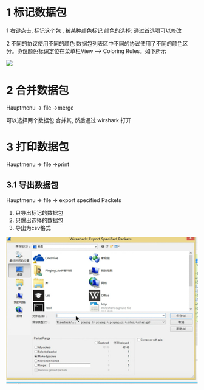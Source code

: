 
# 1 标记数据包

1 
右键点击, 标记这个包 , 被某种颜色标记 
颜色的选择: 通过首选项可以修改

2 不同的协议使用不同的颜色
数据包列表区中不同的协议使用了不同的颜色区分。协议颜色标识定位在菜单栏View --> Coloring Rules。如下所示

![](https://img2018.cnblogs.com/blog/774327/201812/774327-20181216092058380-751854098.png)


# 2 合并数据包
Hauptmenu -> file ->merge

可以选择两个数据包 合并其, 然后通过 wirshark 打开 

# 3 打印数据包

Hauptmenu -> file ->print 

## 3.1 导出数据包 
Hauptmenu -> file -> export specified Packets

1. 只导出标记的数据包
2. 只爆出选择的数据包
3. 导出为csv格式 

![](image/Chapter1_数据包操作_01_导出数据包.png)